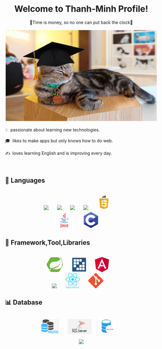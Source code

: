 <h1 align="center">Welcome to Thanh-Minh Profile!</h1>

<div align="center">	
👊Time is money, so no one can put back the clock👊</div>
<br/>
<div align="center">
	<img src = 'https://github.com/98thanhnhu98/Thanh-Minh/blob/main/assets/meme1.jpg' height='300' width='500'/>
</div>
<br/>
💡 &nbsp;passionate about learning new technologies.<br/><br/>
🎓 &nbsp;likes to make apps but only knows how to do web.<br/><br/>
✍️ &nbsp;loves learning English and is improving every day.<br/><br/>
<br/>

## 🧬 Languages

<br/>

<div align="center">
	<img src = 'https://github.com/maemreyo/maemreyo/blob/main/assets/logo/md.png' height='50'/>&nbsp;&nbsp;&nbsp;&nbsp;&nbsp;&nbsp;
	<img src = 'https://github.com/maemreyo/maemreyo/blob/main/assets/logo/ts.png' height='50'/>&nbsp;&nbsp;&nbsp;&nbsp;&nbsp;&nbsp;
	<img src = 'https://github.com/maemreyo/maemreyo/blob/main/assets/logo/html.png' height='50'/>&nbsp;&nbsp;&nbsp;&nbsp;&nbsp;&nbsp;
	<img src = 'https://github.com/maemreyo/maemreyo/blob/main/assets/logo/css.png' height='50'/>&nbsp;&nbsp;&nbsp;&nbsp;&nbsp;&nbsp;
	<img src = 'https://github.com/98thanhnhu98/Thanh-Minh/blob/main/assets/pngwing.com%20(7).png' height='50'/>&nbsp;&nbsp;&nbsp;&nbsp;&nbsp;&nbsp;<br/>
	<img src = 'https://github.com/98thanhnhu98/Thanh-Minh/blob/main/assets/pngwing.com%20(3).png' height='60'/>&nbsp;&nbsp;&nbsp;&nbsp;&nbsp;&nbsp;
	<img src = 'https://github.com/98thanhnhu98/Thanh-Minh/blob/main/assets/pngwing.com%20(4).png' height='60'/>&nbsp;&nbsp;&nbsp;&nbsp;&nbsp;&nbsp;
</div>

## 📔 Framework,Tool,Libraries

<br/>

<div align="center">
	<img src = 'https://github.com/98thanhnhu98/Thanh-Minh/blob/main/assets/images.png' height='50'/>&nbsp;&nbsp;&nbsp;&nbsp;&nbsp;&nbsp;
	<img src = 'https://github.com/98thanhnhu98/Thanh-Minh/blob/main/assets/open_graph_image.png' height='50'/>&nbsp;&nbsp;&nbsp;&nbsp;&nbsp;&nbsp;
	<img src = 'https://github.com/98thanhnhu98/Thanh-Minh/blob/main/assets/pngwing.com%20(1).png' height='50'/>&nbsp;&nbsp;&nbsp;&nbsp;&nbsp;&nbsp;<br/>
	<img src = 'https://github.com/maemreyo/maemreyo/blob/main/assets/logo/md.png' height='50'/>&nbsp;&nbsp;&nbsp;&nbsp;&nbsp;&nbsp;
	<img src = 'https://github.com/98thanhnhu98/Thanh-Minh/blob/main/assets/react-native.png' height='50'/>&nbsp;&nbsp;&nbsp;&nbsp;&nbsp;&nbsp;
	<img src = 'https://github.com/98thanhnhu98/Thanh-Minh/blob/main/assets/git.png' height='50'/>&nbsp;&nbsp;&nbsp;&nbsp;&nbsp;&nbsp;
</div>

## 📊 Database

<br/>
<div align="center">
	<img src = 'https://github.com/98thanhnhu98/Thanh-Minh/blob/main/assets/png-clipart-mysql-mysql-thumbnail.png' height='50'/>&nbsp;&nbsp;&nbsp;&nbsp;&nbsp;&nbsp;
	<img src = 'https://github.com/98thanhnhu98/Thanh-Minh/blob/main/assets/png-clipart-microsoft-sql-server-computer-servers-database-microsoft-angle-text.png' height='50'/>&nbsp;&nbsp;&nbsp;&nbsp;&nbsp;&nbsp;
	<img src = 'https://github.com/98thanhnhu98/Thanh-Minh/blob/main/assets/oracle-database.png' height='50'/>&nbsp;&nbsp;&nbsp;&nbsp;&nbsp;&nbsp;
</div>


<p align="center">
  <img src="https://capsule-render.vercel.app/api?type=waving&color=gradient&height=110&section=footer&animation=twinkling" width="1100"/>
</p>

